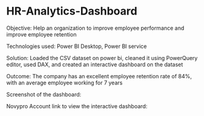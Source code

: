 # HR-Analytics-Dashboard

Objective:  Help an organization to improve employee performance and improve employee retention

Technologies used: Power BI Desktop, Power BI service

Solution: Loaded the CSV dataset on power bi, cleaned it using PowerQuery editor, used DAX, and created an interactive dashboard on the dataset

Outcome: The company has an excellent employee retention rate of 84%, with an average employee working for 7 years

Screenshot of the dashboard:


Novypro Account link to view the interactive dashboard:
